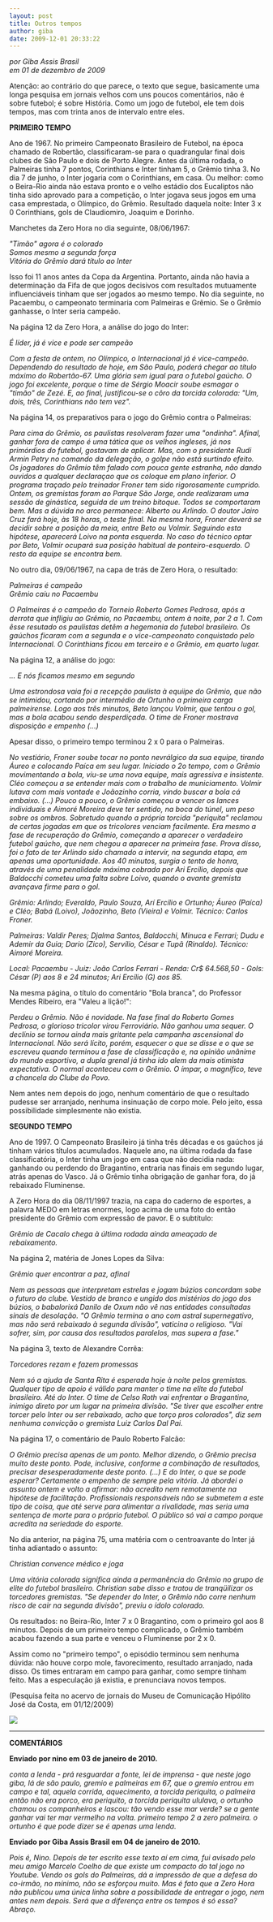 ```yaml
---
layout: post
title: Outros tempos
author: giba
date: 2009-12-01 20:33:22
---
```

*por Giba Assis Brasil*\
*em 01 de dezembro de 2009*

Atenção: ao contrário do que parece, o texto que segue, basicamente uma longa pesquisa em jornais velhos com uns poucos comentários, não é sobre futebol; é sobre História. Como um jogo de futebol, ele tem dois tempos, mas com trinta anos de intervalo entre eles.

**PRIMEIRO TEMPO**

A﻿no de 1967. No primeiro Campeonato Brasileiro de Futebol, na época chamado de Robertão, classificaram-se para o quadrangular final dois clubes de São Paulo e dois de Porto Alegre. Antes da última rodada, o Palmeiras tinha 7 pontos, Corinthians e Inter tinham 5, o Grêmio tinha 3. No dia 7 de junho, o Inter jogaria com o Corinthians, em casa. Ou melhor: como o Beira-Rio ainda não estava pronto e o velho estádio dos Eucaliptos não tinha sido aprovado para a competição, o Inter jogava seus jogos em uma casa emprestada, o Olímpico, do Grêmio. Resultado daquela noite: Inter 3 x 0 Corinthians, gols de Claudiomiro, Joaquim e Dorinho.

Manchetes da Zero Hora no dia seguinte, 08/06/1967:

*"Timão" agora é o colorado*\
*Somos mesmo a segunda força*\
*Vitória do Grêmio dará título ao Inter*

Isso foi 11 anos antes da Copa da Argentina. Portanto, ainda não havia a determinação da Fifa de que jogos decisivos com resultados mutuamente influenciáveis tinham que ser jogados ao mesmo tempo. No dia seguinte, no Pacaembu, o campeonato terminaria com Palmeiras e Grêmio. Se o Grêmio ganhasse, o Inter seria campeão.

Na página 12 da Zero Hora, a análise do jogo do Inter:

*É líder, já é vice e pode ser campeão*

*Com a festa de ontem, no Olímpico, o Internacional já é vice-campeão. Dependendo do resultado de hoje, em São Paulo, poderá chegar ao título máximo do Robertão-67. Uma glória sem igual para o futebol gaúcho. O jogo foi excelente, porque o time de Sérgio Moacir soube esmagar o "timão" de Zezé. E, ao final, justificou-se o côro da torcida colorada: "Um, dois, três, Corinthians não tem vez".*

Na página 14, os preparativos para o jogo do Grêmio contra o Palmeiras:

*Para cima do Grêmio, os paulistas resolveram fazer uma "ondinha". Afinal, ganhar fora de campo é uma tática que os velhos ingleses, já nos primórdios do futebol, gostavam de aplicar. Mas, com o presidente Rudi Armin Petry no comando da delegação, o golpe não está surtindo efeito. Os jogadores do Grêmio têm falado com pouca gente estranha, não dando ouvidos a qualquer declaraçao que os coloque em plano inferior. O programa traçado pelo treinador Froner tem sido rigorosamente cumprido. Ontem, os gremistas foram ao Parque São Jorge, onde realizaram uma sessão de ginástica, seguida de um treino bitoque. Todos se comportaram bem. Mas a dúvida no arco permanece: Alberto ou Arlindo. O doutor Jairo Cruz fará hoje, às 18 horas, o teste final. Na mesma hora, Froner deverá se decidir sobre a posição da meia, entre Beto ou Volmir. Seguindo esta hipótese, aparecerá Loivo na ponta esquerda. No caso do técnico optar por Beto, Volmir ocupará sua posição habitual de ponteiro-esquerdo. O resto da equipe se encontra bem.*

No outro dia, 09/06/1967, na capa de trás de Zero Hora, o resultado:

*Palmeiras é campeão*\
*Grêmio caiu no Pacaembu*

*O Palmeiras é o campeão do Torneio Roberto Gomes Pedrosa, após a derrota que infligiu ao Grêmio, no Pacaembu, ontem à noite, por 2 a 1. Com êsse resutado os paulistas detêm a hegemonia do futebol brasileiro. Os gaúchos ficaram com a segunda e o vice-campeonato conquistado pelo Internacional. O Corinthians ficou em terceiro e o Grêmio, em quarto lugar.*

Na página 12, a análise do jogo:

*... E nós ficamos mesmo em segundo*

*Uma estrondosa vaia foi a recepção paulista à equiipe do Grêmio, que não se intimidou, cortando por intermédio de Ortunho a primeira carga palmeirense. Logo aos três minutos, Beto lançou Volmir, que tentou o gol, mas a bola acabou sendo desperdiçada. O time de Froner mostrava disposição e empenho (...)*

Apesar disso, o primeiro tempo terminou 2 x 0 para o Palmeiras.

*No vestiário, Froner soube tocar no ponto nevrálgico da sua equipe, tirando Áureo e colocando Paíca em seu lugar. Iniciado o 2o tempo, com o Grêmio movimentando a bola, viu-se uma nova equipe, mais agressiva e insistente. Cléo começou a se entender mais com o trabalho de municiamento. Volmir lutava com mais vontade e Joãozinho corria, vindo buscar a bola cá embaixo. (...) Pouco a pouco, o Grêmio começou a vencer os lances individuais e Aimoré Moreira deve ter sentido, na boca do túnel, um peso sobre os ombros. Sobretudo quando a própria torcida "periquita" reclamou de certas jogadas em que os tricolores venciam facilmente. Era mesmo a fase de recuperação do Grêmio, começando a aparecer o verdadeiro futebol gaúcho, que nem chegou a aparecer na primeira fase. Prova disso, foi o fato de ter Arlindo sido chamado a intervir, na segunda etapa, em apenas uma oportunidade. Aos 40 minutos, surgia o tento de honra, através de uma penalidade máxima cobrada por Ari Ercílio, depois que Baldocchi cometeu uma falta sobre Loivo, quando o avante gremista avançava firme para o gol.*

*Grêmio: Arlindo; Everaldo, Paulo Souza, Arí Ercílio e Ortunho; Áureo (Paíca) e Cléo; Babá (Loivo), Joãozinho, Beto (Vieira) e Volmir. Técnico: Carlos Froner.*

*Palmeiras: Valdir Peres; Djalma Santos, Baldocchi, Minuca e Ferrari; Dudu e Ademir da Guia; Dario (Zico), Servílio, César e Tupã (Rinaldo). Técnico: Aimoré Moreira.*

*Local: Pacaembu - Juiz: João Carlos Ferrari - Renda: Cr$ 64.568,50 - Gols: César (P) aos 8 e 24 minutos; Ari Ercílio (G) aos 85.*

Na mesma página, o título do comentário "Bola branca", do Professor Mendes Ribeiro, era "Valeu a lição!":

*Perdeu o Grêmio. Não é novidade. Na fase final do Roberto Gomes Pedrosa, o glorioso tricolor virou Ferroviário. Não ganhou uma sequer. O declínio se tornou ainda mais gritante pela campanha ascensional do Internacional. Não será lícito, porém, esquecer o que se disse e o que se escreveu quando terminou a fase de classificação e, na opinião unânime do mundo esportivo, a dupla grenal já tinha ido alem da mais otimista expectativa. O normal aconteceu com o Grêmio. O ímpar, o magnífico, teve a chancela do Clube do Povo.*

Nem antes nem depois do jogo, nenhum comentário de que o resultado pudesse ser arranjado, nenhuma insinuação de corpo mole. Pelo jeito, essa possibilidade simplesmente não existia.

**SEGUNDO TEMPO**

A﻿no de 1997. O Campeonato Brasileiro já tinha três décadas e os gaúchos já tinham vários títulos acumulados. Naquele ano, na última rodada da fase classificatória, o Inter tinha um jogo em casa que não decidia nada: ganhando ou perdendo do Bragantino, entraria nas finais em segundo lugar, atrás apenas do Vasco. Já o Grêmio tinha obrigação de ganhar fora, do já rebaixado Fluminense.

A Zero Hora do dia 08/11/1997 trazia, na capa do caderno de esportes, a palavra MEDO em letras enormes, logo acima de uma foto do então presidente do Grêmio com expressão de pavor. E o subtítulo:

*Grêmio de Cacalo chega à última rodada ainda ameaçado de rebaixamento.*

Na página 2, matéria de Jones Lopes da Silva:

*Grêmio quer encontrar a paz, afinal*

*Nem as pessoas que interpretam estrelas e jogam búzios concordam sobe o futuro do clube. Vestido de branco e ungido dos mistérios do jogo dos búzios, o babalorixá Danilo de Oxum não vê nas entidades consultadas sinais de desolação. "O Grêmio termina o ano com astral supernegativo, mas não será rebaixado à segunda divisão", vaticina o religioso. "Vai sofrer, sim, por causa dos resultados paralelos, mas supera a fase."*

Na página 3, texto de Alexandre Corrêa:

*Torcedores rezam e fazem promessas*

*Nem só a ajuda de Santa Rita é esperada hoje à noite pelos gremistas. Qualquer tipo de apoio é válido para manter o time na elite do futebol brasileiro. Até do Inter. O time de Celso Roth vai enfrentar o Bragantino, inimigo direto por um lugar na primeira divisão. "Se tiver que escolher entre torcer pelo Inter ou ser rebaixado, acho que torço pros colorados", diz sem nenhuma convicção o gremista Luiz Carlos Dal Pai.*

Na página 17, o comentário de Paulo Roberto Falcão:

*O Grêmio precisa apenas de um ponto. Melhor dizendo, o Grêmio precisa muito deste ponto. Pode, inclusive, conforme a combinação de resultados, precisar desesperadamente deste ponto. (...) E do Inter, o que se pode esperar? Certamente o empenho de sempre pela vitória. Já abordei o assunto ontem e volto a afirmar: não acredito nem remotamente na hipótese de facilitação. Profissionais responsáveis não se submetem a este tipo de coisa, que até serve para alimentar a rivalidade, mas seria uma sentença de morte para o próprio futebol. O público só vai a campo porque acredita na seriedade do esporte.*

No dia anterior, na página 75, uma matéria com o centroavante do Inter já tinha adiantado o assunto:

*Christian convence médico e joga*

*Uma vitória colorada significa ainda a permanência do Grêmio no grupo de elite do futebol brasileiro. Christian sabe disso e tratou de tranqüilizar os torcedores gremistas. "Se depender do Inter, o Grêmio não corre nenhum risco de cair na segunda divisão", previu o ídolo colorado.*

Os resultados: no Beira-Rio, Inter 7 x 0 Bragantino, com o primeiro gol aos 8 minutos. Depois de um primeiro tempo complicado, o Grêmio também acabou fazendo a sua parte e venceu o Fluminense por 2 x 0.

Assim como no "primeiro tempo", o episódio terminou sem nenhuma dúvida: não houve corpo mole, favorecimento, resultado arranjado, nada disso. Os times entraram em campo para ganhar, como sempre tinham feito. Mas a especulação já existia, e prenunciava novos tempos.

(Pesquisa feita no acervo de jornais do Museu de Comunicação Hipólito José da Costa, em 01/12/2009)

![](/uploads/jornais.jpg)

- - -

**COMENTÁRIOS**

**Enviado por nino em 03 de janeiro de 2010.**

*conta a lenda - prá resguardar a fonte, lei de imprensa - que neste jogo giba, lá de são paulo, gremio e palmeiras em 67, que o gremio entrou em campo e tal, aquela corrida, aquecimento, a torcida periquita, o palmeira então não era porco, era periquito, a torcida periquita ululava, o ortunho chamou os companheiros e lascou: tão vendo esse mar verde? se a gente ganhar vai ter mar vermelho na volta. primeiro tempo 2 a zero palmeira. o ortunho é que pode dizer se é apenas uma lenda.*

**Enviado por Giba Assis Brasil em 04 de janeiro de 2010.**

*Pois é, Nino. Depois de ter escrito esse texto aí em cima, fui avisado pelo meu amigo Marcelo Coelho de que existe um compacto do tal jogo no Youtube. Vendo os gols do Palmeiras, dá a impressão de que a defesa do co-irmão, no mínimo, não se esforçou muito. Mas é fato que a Zero Hora não publicou uma única linha sobre a possibilidade de entregar o jogo, nem antes nem depois. Será que a diferença entre os tempos é só essa? Abraço.*